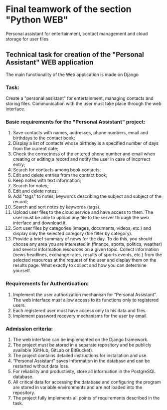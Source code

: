 # Final teamwork of the section "Python WEB"

Personal assistant for entertainment, contact management and cloud storage for user files

## Technical task for creation of the "Personal Assistant" WEB application

The main functionality of the Web application is made on Django

### Task:

Create a "personal assistant" for entertainment, managing contacts and storing files. Communication with the user must take place through the web interface.

### Basic requirements for the "Personal Assistant" project:

1.  Save contacts with names, addresses, phone numbers, email and birthdays to the contact book;
2.  Display a list of contacts whose birthday is a specified number of days from the current date;
3.  Check the correctness of the entered phone number and email when creating or editing a record and notify the user in case of incorrect entry;
4.  Search for contacts among book contacts;
5.  Edit and delete entries from the contact book;
6.  Keep notes with text information;
7.  Search for notes;
8.  Edit and delete notes;
9.  Add "tags" to notes, keywords describing the subject and subject of the record;
10. Search and sort notes by keywords (tags).
11. Upload user files to the cloud service and have access to them. The user must be able to upload any file to the server through the web interface and download it.
12. Sort user files by categories (images, documents, videos, etc.) and display only the selected category (file filter by category).
13. Provide a brief summary of news for the day. To do this, you should choose any area you are interested in (finance, sports, politics, weather) and several information resources on a given topic. Collect information (news headlines, exchange rates, results of sports events, etc.) from the selected resources at the request of the user and display them on the results page. What exactly to collect and how you can determine yourself.

### Requirements for Authentication:

1.  Implement the user authorization mechanism for “Personal Assistant”. The web interface must allow access to its functions only to registered users.
2.  Each registered user must have access only to his data and files.
3.  Implement password recovery mechanisms for the user by email.


### Admission criteria:

1.  The web interface can be implemented on the Django framework.
2.  The project must be stored in a separate repository and be publicly available (GitHub, GitLab or BitBucket).
3.  The project contains detailed instructions for installation and use.
4.  “Personal Assistant” saves information in the database and can be restarted without data loss.
5.  For reliability and productivity, store all information in the PostgreSQL database.
6.  All critical data for accessing the database and configuring the program are stored in variable environments and are not loaded into the repository.
7.  The project fully implements all points of requirements described in the task.
